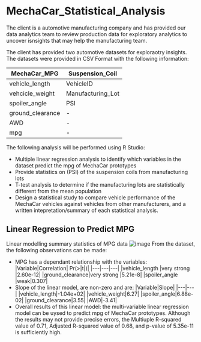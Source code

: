 # MechaCar_Statistical_Analysis

The client is a automotive manufacturing company and has provided our data analytics team to review production data for exploratory analytics to uncover isnsights that may help the manufacturing team.

The client has provided two automotive datasets for exploraotry insights. The datasets were provided in CSV Format with the following information:

|MechaCar_MPG|Suspension_Coil|
|---|---|
|vehicle_length|VehicleID|
|vehcicle_weight|Manufacturing_Lot|
|spoiler_angle|PSI|
|ground_clearance|-|
|AWD|-|
|mpg|-|

The following analysis will be performed using R Studio:
- Multiple linear regression analysis to identify which variables in the dataset predict the mpg of MechaCar prototypes
- Provide statistics on (PSI) of the suspension coils from manufacturing lots
- T-test analysis to determine if the manufacturing lots are statistically different from the mean population
- Design a statistical study to compare vehicle performance of the MechaCar vehicles against vehicles from other manufacturers, and a written intepretation/summary of each statistical analysis.

## Linear Regression to Predict MPG
Linear modelling summary statistics of MPG data
![image](https://user-images.githubusercontent.com/79720695/127789702-a4a1fda9-94c0-44e2-a250-0a240d0b5d10.png)
From the dataset, the following observations can be made:
- MPG has a dependant relationship with the variables: 
  |Variable|Correlation| Pr(>\|t\|)|
  |---|---|---|
  |vehicle_length |very strong |2.60e-12| 
  |ground_clearance|very strong |5.21e-8| 
  |spoiler_angle |weak|0.307|
- Slope of the linear model, are non-zero and are:
  |Variable|Slope|
  |---|---|
  |vehicle_length|-1.04e+02|
  |vehicle_weight|6.27|
  |spoiler_angle|6.88e-02|
  |ground_clearance|3.55|
  |AWD|-3.41|
 - Overall results of this linear model: the multi-variable linear regression model can be uysed to predict mpg of MechaCar prototypes. Although the results may not provide precise errors, the Multiuple R-squared value of 0.71, Adjusted R-squared value of 0.68, and p-value of 5.35e-11 is sufficiently high.
